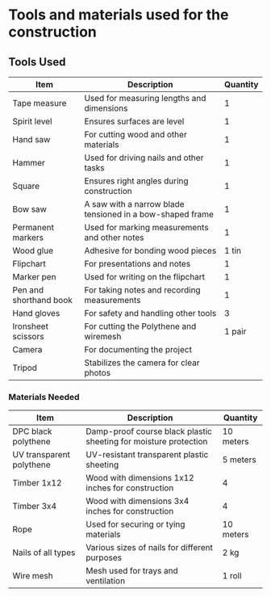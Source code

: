 # Tools and materials used for the construction 
## Tools Used
| Item               | Description                                           | Quantity |
|--------------------|-------------------------------------------------------|----------|
| Tape measure       | Used for measuring lengths and dimensions            | 1        |
| Spirit level       | Ensures surfaces are level                           | 1        |
| Hand saw           | For cutting wood and other materials                 | 1        |
| Hammer             | Used for driving nails and other tasks               | 1        |
| Square             | Ensures right angles during construction             | 1        |
| Bow saw            | A saw with a narrow blade tensioned in a bow-shaped frame | 1  |
| Permanent markers  | Used for marking measurements and other notes         | 1      |
| Wood glue          | Adhesive for bonding wood pieces                      | 1 tin  |
| Flipchart          | For presentations and notes                           | 1      |
| Marker pen         | Used for writing on the flipchart                     | 1      |
| Pen and shorthand book | For taking notes and recording measurements       | 1      |
| Hand gloves        | For safety and handling other tools                   | 3      |
| Ironsheet scissors | For cutting the Polythene and wiremesh                | 1 pair |
| Camera             | For documenting the project                           |   |
| Tripod             | Stabilizes the camera for clear photos                |      |

### Materials Needed

| Item                       | Description                                               | Quantity |
|----------------------------|-----------------------------------------------------------|----------|
| DPC black polythene        | Damp-proof course black plastic sheeting for moisture protection | 10 meters|
| UV transparent polythene   | UV-resistant transparent plastic sheeting                | 5 meters|
| Timber 1x12                | Wood with dimensions 1x12 inches for construction         | 4|
| Timber 3x4                 | Wood with dimensions 3x4 inches for construction          | 4 |
| Rope                       | Used for securing or tying materials                      | 10 meters|
| Nails of all types         | Various sizes of nails for different purposes            | 2 kg|
| Wire mesh                  | Mesh used for trays and ventilation                       | 1 roll|
